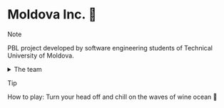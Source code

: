 # Moldova Inc. :wine_glass:

> [!NOTE]
> PBL project developed by software engineering students of Technical University of Moldova.
> <details>
>  <summary>The team</summary>
> <ul>
> <li>Vova (Blue ninja)</li>
> <li>Maxim (Blue ninja)</li>
> <li>Timur (Blue ninja)</li>
> <li>Artemie (Red ninja)</li>
> <li>Elena (Yellow ninja)</li>
> <li>Daniela (Pink ninja)</li>
> </ul>
> </details>

> [!TIP]
> How to play:
> Turn your head off and chill on the waves of wine ocean :wine_glass:
